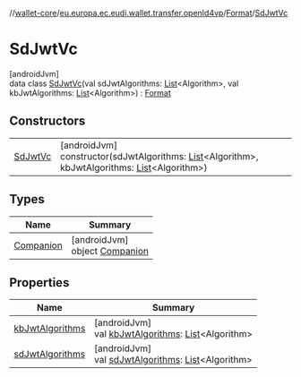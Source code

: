 //[wallet-core](../../../../index.md)/[eu.europa.ec.eudi.wallet.transfer.openId4vp](../../index.md)/[Format](../index.md)/[SdJwtVc](index.md)

# SdJwtVc

[androidJvm]\
data class [SdJwtVc](index.md)(val sdJwtAlgorithms: [List](https://kotlinlang.org/api/latest/jvm/stdlib/kotlin.collections/-list/index.html)&lt;Algorithm&gt;, val kbJwtAlgorithms: [List](https://kotlinlang.org/api/latest/jvm/stdlib/kotlin.collections/-list/index.html)&lt;Algorithm&gt;) : [Format](../index.md)

## Constructors

| | |
|---|---|
| [SdJwtVc](-sd-jwt-vc.md) | [androidJvm]<br>constructor(sdJwtAlgorithms: [List](https://kotlinlang.org/api/latest/jvm/stdlib/kotlin.collections/-list/index.html)&lt;Algorithm&gt;, kbJwtAlgorithms: [List](https://kotlinlang.org/api/latest/jvm/stdlib/kotlin.collections/-list/index.html)&lt;Algorithm&gt;) |

## Types

| Name | Summary |
|---|---|
| [Companion](-companion/index.md) | [androidJvm]<br>object [Companion](-companion/index.md) |

## Properties

| Name | Summary |
|---|---|
| [kbJwtAlgorithms](kb-jwt-algorithms.md) | [androidJvm]<br>val [kbJwtAlgorithms](kb-jwt-algorithms.md): [List](https://kotlinlang.org/api/latest/jvm/stdlib/kotlin.collections/-list/index.html)&lt;Algorithm&gt; |
| [sdJwtAlgorithms](sd-jwt-algorithms.md) | [androidJvm]<br>val [sdJwtAlgorithms](sd-jwt-algorithms.md): [List](https://kotlinlang.org/api/latest/jvm/stdlib/kotlin.collections/-list/index.html)&lt;Algorithm&gt; |

